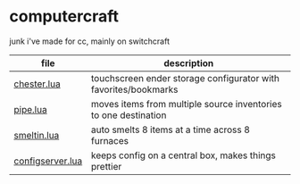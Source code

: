 # computercraft
junk i've made for cc, mainly on switchcraft

| file                                 | description                                                     |
| ------------------------------------ | --------------------------------------------------------------- |
| [chester.lua](chester.lua)           | touchscreen ender storage configurator with favorites/bookmarks |
| [pipe.lua](pipe.lua)                 | moves items from multiple source inventories to one destination |
| [smeltin.lua](smeltin.lua)           | auto smelts 8 items at a time across 8 furnaces                 |
| [configserver.lua](configserver.lua) | keeps config on a central box, makes things prettier            |
